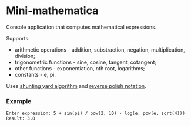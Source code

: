 Mini-mathematica
========
Console application that computes mathematical expressions.

Supports:
* arithmetic operations - addition, substraction, negation, multiplication, division;
* trigonometric functions - sine, cosine, tangent, cotangent;
* other functions - exponentiation, nth root, logarithms;
* constants - e, pi.

Uses [shunting yard algorithm](http://en.wikipedia.org/wiki/Shunting-yard_algorithm) and
[reverse polish notation](http://en.wikipedia.org/wiki/Reverse_Polish_notation).

### Example

```
Enter expression: 5 + sin(pi) / pow(2, 10) - log(e, pow(e, sqrt(4)))
Result: 3.0
```